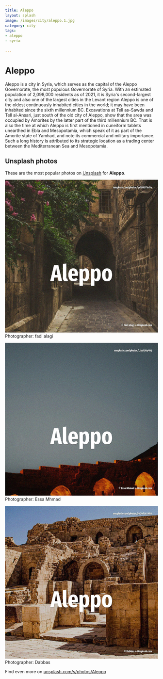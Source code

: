 ```yaml
---
title: Aleppo
layout: splash
image: /images/city/aleppo.1.jpg
category: city
tags:
- aleppo
- syria

---
```

# Aleppo

Aleppo  is a city in Syria, which serves as the capital of the Aleppo Governorate, the most  populous Governorate of Syria. With an estimated population of 2,098,000 residents as of 2021, it is Syria's second-largest city  and also one of the largest cities in the Levant region.Aleppo is one of the oldest continuously  inhabited cities in the world; it may have been inhabited since the sixth millennium BC. Excavations at Tell as-Sawda and Tell al-Ansari, just south of the old city of Aleppo, show that  the area was occupied by Amorites by the latter part of the third millennium BC. That is also the time at which Aleppo is first mentioned in cuneiform tablets unearthed in Ebla and  Mesopotamia, which speak of it as part of the Amorite state of Yamhad, and note its commercial and  military importance. Such a long history is attributed to its strategic location as a trading center between the  Mediterranean Sea and Mesopotamia. 

 
## Unsplash photos
These are the most popular photos on [Unsplash](https://unsplash.com) for **Aleppo**.
 
![Aleppo](/images/city/aleppo.1.jpg)
Photographer:  fadi alagi
 
![Aleppo](/images/city/aleppo.2.jpg)
Photographer:  Essa Mhmad
 
![Aleppo](/images/city/aleppo.3.jpg)
Photographer:  Dabbas
 
Find even more on [unsplash.com/s/photos/Aleppo](https://unsplash.com/s/photos/Aleppo)
 
